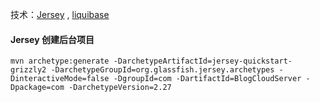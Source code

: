 技术：[Jersey](https://jersey.github.io/) , [liquibase](http://www.liquibase.org/)

#### Jersey 创建后台项目
`mvn archetype:generate -DarchetypeArtifactId=jersey-quickstart-grizzly2 -DarchetypeGroupId=org.glassfish.jersey.archetypes -DinteractiveMode=false -DgroupId=com -DartifactId=BlogCloudServer -Dpackage=com -DarchetypeVersion=2.27`